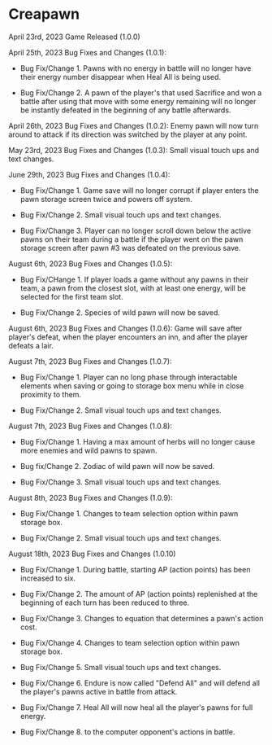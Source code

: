# Creapawn
April 23rd, 2023 Game Released (1.0.0)

April 25th, 2023 Bug Fixes and Changes (1.0.1):

 - Bug Fix/Change 1. Pawns with no energy in battle will no longer have their energy number disappear when Heal All is being used.

 - Bug Fix/Change 2. A pawn of the player's that used Sacrifice and won a battle after using that move with some energy remaining will no longer be instantly defeated in the beginning of any battle afterwards.

April 26th, 2023 Bug Fixes and Changes (1.0.2): Enemy pawn will now turn around to attack if its direction was switched by the player at any point.

May 23rd, 2023 Bug Fixes and Changes (1.0.3): Small visual touch ups and text changes.

June 29th, 2023 Bug Fixes and Changes (1.0.4):

 - Bug Fix/Change 1. Game save will no longer corrupt if player enters the pawn storage screen twice and powers off system.
   
 - Bug Fix/Change 2. Small visual touch ups and text changes.

 - Bug Fix/Change 3. Player can no longer scroll down below the active pawns on their team during a battle if the player went on the pawn storage screen after pawn #3 was defeated on the previous save.

August 6th, 2023 Bug Fixes and Changes (1.0.5):

 - Bug Fix/CHange 1. If player loads a game without any pawns in their team, a pawn from the closest slot, with at least one energy, will be selected for the first team slot.

 - Bug Fix/Change 2. Species of wild pawn will now be saved.

August 6th, 2023 Bug Fixes and Changes (1.0.6): Game will save after player's defeat, when the player encounters an inn, and after the player defeats a lair.

August 7th, 2023 Bug Fixes and Changes (1.0.7):

 - Bug Fix/Change 1. Player can no long phase through interactable elements when saving or going to storage box menu while in close proximity to them.

 - Bug Fix/Change 2. Small visual touch ups and text changes.
   
August 7th, 2023 Bug Fixes and Changes (1.0.8):

  - Bug Fix/Change 1. Having a max amount of herbs will no longer cause more enemies and wild pawns to spawn.

  - Bug fix/Change 2. Zodiac of wild pawn will now be saved.

  - Bug Fix/Change 3. Small visual touch ups and text changes.

August 8th, 2023 Bug Fixes and Changes (1.0.9): 

  - Bug Fix/Change 1. Changes to team selection option within pawn storage box.

  - Bug Fix/Change 2. Small visual touch ups and text changes.

August 18th, 2023 Bug Fixes and Changes (1.0.10)

  - Bug Fix/Change 1. During battle, starting AP (action points) has been increased to six.

  - Bug Fix/Change 2. The amount of AP (action points) replenished at the beginning of each turn has been reduced to three. 

  - Bug Fix/Change 3. Changes to equation that determines a pawn's action cost.
  
  - Bug Fix/Change 4. Changes to team selection option within pawn storage box.

  - Bug Fix/Change 5. Small visual touch ups and text changes.

  - Bug Fix/Change 6. Endure is now called "Defend All" and will defend all the player's pawns active in battle from attack.

  - Bug Fix/Change 7. Heal All will now heal all the player's pawns for full energy.

  - Bug Fix/Change 8. to the computer opponent's actions in battle.
